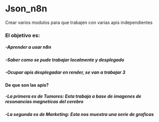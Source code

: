 # Json_n8n
Crear varios modulos para que trabajen con varias apis independientes

### El objetivo es:

##### -Aprender a usar n8n
##### -Saber como se pude trabajar localmente y desplegado
##### -Ocupar apis desplegadar en render, se van a trabajar 3
#### De que son las apis?
##### -La primera es de Tumores: Esta trabaja a base de imagenes de resonancias magneticas del cerebro
##### -La segunda es de  Marketing: Esta nos muestra una serie de graficas
